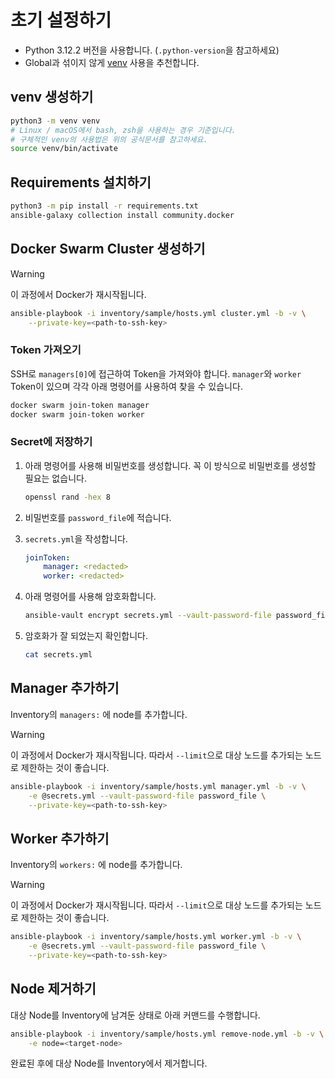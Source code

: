 # 초기 설정하기

- Python 3.12.2 버전을 사용합니다. (`.python-version`을 참고하세요)
- Global과 섞이지 않게 [venv](https://docs.python.org/3/library/venv.html) 사용을 추천합니다.

## venv 생성하기

```sh
python3 -m venv venv
# Linux / macOS에서 bash, zsh을 사용하는 경우 기준입니다.
# 구체적인 venv의 사용법은 위의 공식문서를 참고하세요.
source venv/bin/activate
```

## Requirements 설치하기

```sh
python3 -m pip install -r requirements.txt
ansible-galaxy collection install community.docker
```

## Docker Swarm Cluster 생성하기

> [!WARNING]
> 이 과정에서 Docker가 재시작됩니다.

```sh
ansible-playbook -i inventory/sample/hosts.yml cluster.yml -b -v \
    --private-key=<path-to-ssh-key>
```

### Token 가져오기

SSH로 `managers[0]`에 접근하여 Token을 가져와야 합니다.
`manager`와 `worker` Token이 있으며 각각 아래 명령어를 사용하여 찾을 수 있습니다.

```sh
docker swarm join-token manager
docker swarm join-token worker
```

### Secret에 저장하기

1. 아래 명령어를 사용해 비밀번호를 생성합니다.
    꼭 이 방식으로 비밀번호를 생성할 필요는 없습니다.

    ```sh
    openssl rand -hex 8
    ```

2. 비밀번호를 `password_file`에 적습니다.

3. `secrets.yml`을 작성합니다.

    ```yaml
    joinToken:
        manager: <redacted>
        worker: <redacted>
    ```

4. 아래 명령어를 사용해 암호화합니다.

    ```sh
    ansible-vault encrypt secrets.yml --vault-password-file password_file
    ```

5. 암호화가 잘 되었는지 확인합니다.

    ```sh
    cat secrets.yml
    ```

## Manager 추가하기

Inventory의 `managers:` 에 node를 추가합니다.

> [!WARNING]
> 이 과정에서 Docker가 재시작됩니다.
> 따라서 `--limit`으로 대상 노드를 추가되는 노드로 제한하는 것이 좋습니다.

```sh
ansible-playbook -i inventory/sample/hosts.yml manager.yml -b -v \
    -e @secrets.yml --vault-password-file password_file \
    --private-key=<path-to-ssh-key>
```

## Worker 추가하기

Inventory의 `workers:` 에 node를 추가합니다.

> [!WARNING]
> 이 과정에서 Docker가 재시작됩니다.
> 따라서 `--limit`으로 대상 노드를 추가되는 노드로 제한하는 것이 좋습니다.

```sh
ansible-playbook -i inventory/sample/hosts.yml worker.yml -b -v \
    -e @secrets.yml --vault-password-file password_file \
    --private-key=<path-to-ssh-key>
```

## Node 제거하기

대상 Node를 Inventory에 남겨둔 상태로 아래 커맨드를 수행합니다.

```sh
ansible-playbook -i inventory/sample/hosts.yml remove-node.yml -b -v \
    -e node=<target-node>
```

완료된 후에 대상 Node를 Inventory에서 제거합니다.
